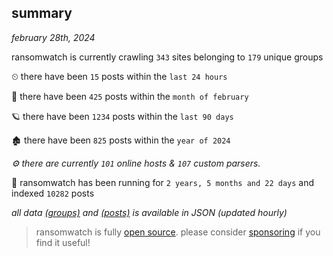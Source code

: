 
## summary
_february 28th, 2024_

ransomwatch is currently crawling `343` sites belonging to `179` unique groups

⏲ there have been `15` posts within the `last 24 hours`

🦈 there have been `425` posts within the `month of february`

🪐 there have been `1234` posts within the `last 90 days`

🏚 there have been `825` posts within the `year of 2024`

_⚙️ there are currently `101` online hosts & `107` custom parsers._

🦕 ransomwatch has been running for `2 years, 5 months and 22 days` and indexed `10282` posts

_all data  [(groups)](http://ransomwhat.telemetry.ltd/groups) and [(posts)](http://ransomwhat.telemetry.ltd/posts) is available in JSON (updated hourly)_

> ransomwatch is fully [open source](https://github.com/joshhighet/ransomwatch#ransomwatch--). please consider [sponsoring](https://github.com/sponsors/joshhighet) if you find it useful!
